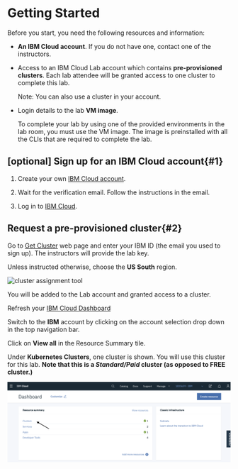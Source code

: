 # Getting Started

Before you start, you need the following resources and information:

* **An IBM Cloud account**. If you do not have one, contact one of the instructors.

* Access to an IBM Cloud Lab account which contains **pre-provisioned clusters**. Each lab attendee will be granted access to one cluster to complete this lab.

    Note: You can also use a cluster in your account.

* Login details to the lab **VM image**.

    To complete your lab by using one of the provided environments in the lab room, you must use the VM image. The image is preinstalled with all the CLIs that are required to complete the lab.


## [optional] Sign up for an IBM Cloud account{#1}

1. Create your own [IBM Cloud account](https://cloud.ibm.com).

2. Wait for the verification email. Follow the instructions in the email.

3. Log in to [IBM Cloud](https://cloud.ibm.com).


## Request a pre-provisioned cluster{#2}

Go to [Get Cluster](https://get-cluster.mybluemix.net) web page and enter your IBM ID (the email you used to sign up). The instructors will provide the lab key. 

Unless instructed otherwise, choose the **US South** region.

![cluster assignment tool](https://raw.githubusercontent.com/rvennam/istio101/master/workshop/README_images/get-cluster.png)

You will be added to the Lab account and granted access to a cluster.

Refresh your [IBM Cloud Dashboard](https://cloud.ibm.com)

Switch to the **IBM** account by clicking on the account selection drop down in the top navigation bar.

Click on **View all** in the Resource Summary tile.

Under **Kubernetes Clusters**, one cluster is shown. You will use this cluster for this lab. **Note that this is a *Standard/Paid* cluster (as opposed to FREE cluster.)**

![cluster dashboard](https://raw.githubusercontent.com/rvennam/istio101/master/workshop/README_images/dashboard.png)



